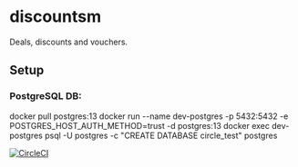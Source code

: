 # discountsm

Deals, discounts and vouchers.

## Setup

### PostgreSQL DB:
docker pull postgres:13
docker run --name dev-postgres -p 5432:5432 -e POSTGRES_HOST_AUTH_METHOD=trust -d postgres:13
docker exec dev-postgres psql -U postgres -c "CREATE DATABASE circle_test" postgres

[![CircleCI](https://circleci.com/gh/pl4za/discountsm.svg?style=shield&circle-token=84d6308b028d53b580577374a553049c3b831af3)](https://app.circleci.com/pipelines/github/pl4za/discountsm)
